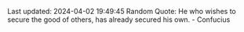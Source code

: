 Last updated: 2024-04-02 19:49:45
Random Quote: He who wishes to secure the good of others, has already secured his own. - Confucius